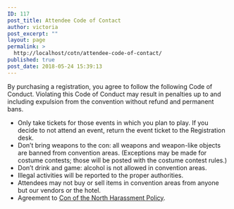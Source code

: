 ```yaml
---
ID: 117
post_title: Attendee Code of Contact
author: victoria
post_excerpt: ""
layout: page
permalink: >
  http://localhost/cotn/attendee-code-of-contact/
published: true
post_date: 2018-05-24 15:39:13
---
```

By purchasing a registration, you agree to follow the following Code of Conduct. Violating this Code of Conduct may result in penalties up to and including expulsion from the convention without refund and permanent bans.

* Only take tickets for those events in which you plan to play. If you decide to not attend an event, return the event ticket to the Registration desk.
* Don’t bring weapons to the con: all weapons and weapon-like objects are banned from convention areas. (Exceptions may be made for costume contests; those will be posted with the costume contest rules.)
* Don’t drink and game: alcohol is not allowed in convention areas.
* Illegal activities will be reported to the proper authorities.
* Attendees may not buy or sell items in convention areas from anyone but our vendors or the hotel.
* Agreement to [Con of the North Harassment Policy](http://conofthenorth.com/forms/CotNorth_Harassment-Policy.pdf).
